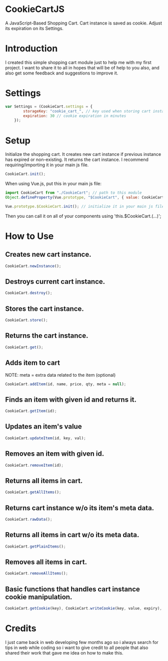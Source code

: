 # CookieCartJS
A JavaScript-Based Shopping Cart. Cart instance is saved as cookie. Adjust its expiration on its Settings.



# Introduction
I created this simple shopping cart module just to help me with my first project. I want to share it to all in hopes that will be of help to you also, and also get some feedback and suggestions to improve it.



# Settings
```javascript
var Settings = (CookieCart.settings = {
        storageKey: "cookie_cart_", // key used when storing cart instance to cookie
        expiration: 30 // cookie expiration in minutes
    });
```


# Setup

Initialize the shopping cart. It creates new cart instance if previous instance has expired or non-existing. It returns the cart instance. I recommend requiring/importing it in your main js file.
```javascript
CookieCart.init();
```

When using Vue.js, put this in your main js file:
```javascript
import CookieCart from "./CookieCart"; // path to this module
Object.defineProperty(Vue.prototype, "$CookieCart", { value: CookieCart });

Vue.prototype.$CookieCart.init(); // initialize it in your main js file
```
Then you can call it on all of your components using 'this.$CookieCart.(...)';


# How to Use

## Creates new cart instance.
```javascript
CookieCart.newInstance();
```


## Destroys current cart instance.
```javascript
CookieCart.destroy();
```


## Stores the cart instance.
```javascript
CookieCart.store();
```


## Returns the cart instance.
```javascript
CookieCart.get();
```


## Adds item to cart
NOTE: meta = extra data related to the item (optional)
```javascript
CookieCart.addItem(id, name, price, qty, meta = null);
```


## Finds an item with given id and returns it.
```javascript
CookieCart.getItem(id);
```


## Updates an item's value
```javascript
CookieCart.updateItem(id, key, val);
```


## Removes an item with given id.
```javascript
CookieCart.removeItem(id);
```


## Returns all items in cart.
```javascript
CookieCart.getAllItems();
```


## Returns cart instance w/o its item's meta data.
```javascript
CookieCart.rawData();
```


## Returns all items in cart w/o its meta data.
```javascript
CookieCart.getPlainItems();
```


## Removes all items in cart.
```javascript
CookieCart.removeAllItems();
```


## Basic functions that handles cart instance cookie manipulation.
```javascript
CookieCart.getCookie(key), CookieCart.writeCookie(key, value, expiry), CookieCart.deleteCookie(key)
```

# Credits
I just came back in web developing few months ago so i always search for tips in web while coding so i want to give credit to all people that also shared their work that gave me idea on how to make this. 
